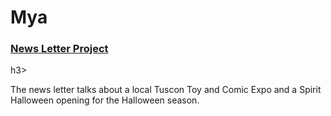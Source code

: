<h1>Mya</h1>
<p>
  <h3><a href="code_projects/news_letter_website.html">News Letter Project</a></h3>h3>
</p>
<p>The news letter talks about a local Tuscon Toy and Comic Expo and a Spirit Halloween opening for the Halloween season.</p>
